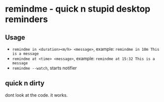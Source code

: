 # remindme - quick n stupid desktop reminders

## Usage

-   `remindme in <duration><m/h> <message>`, example: `remindme in 10m This is a message`
-   `remindme at <time> <message>`, example: `remindme at 15:32 This is a message`
-   `remindme --watch`, starts notifier

## quick n dirty

dont look at the code. it works.
